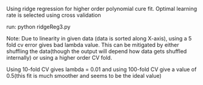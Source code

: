 Using ridge regression for higher order polynomial cure fit. Optimal learning rate is selected using cross validation

run:
python ridgeReg3.py

Note:
Due to linearity in given data (data is sorted along X-axis), using a 5 fold cv error gives bad lambda value. This can be mitigated by either shuffling the data(though the output will depend how data gets shuffled internally) or using a higher order CV fold.

Using 10-fold CV gives lambda = 0.01 and using 100-fold CV give a value of 0.5(this fit is much smoother and seems to be the ideal value)
